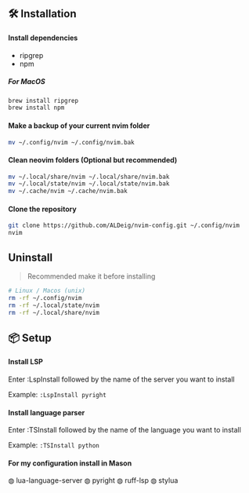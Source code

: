 ## 🛠️ Installation

#### Install dependencies
- ripgrep
- npm
##### For MacOS
```bash
brew install ripgrep
brew install npm
```

#### Make a backup of your current nvim folder
```bash
mv ~/.config/nvim ~/.config/nvim.bak
```

#### Clean neovim folders (Optional but recommended)
```bash
mv ~/.local/share/nvim ~/.local/share/nvim.bak
mv ~/.local/state/nvim ~/.local/state/nvim.bak
mv ~/.cache/nvim ~/.cache/nvim.bak
```

#### Clone the repository
```bash
git clone https://github.com/ALDeig/nvim-config.git ~/.config/nvim
nvim
```

## Uninstall

> Recommended make it before installing

```bash
# Linux / Macos (unix)
rm -rf ~/.config/nvim
rm -rf ~/.local/state/nvim
rm -rf ~/.local/share/nvim
```

## 📦 Setup
#### Install LSP
Enter :LspInstall followed by the name of the server you want to install

Example: `:LspInstall pyright`

#### Install language parser
Enter :TSInstall followed by the name of the language you want to install

Example: `:TSInstall python`

#### For my configuration install in Mason

◍ lua-language-server
◍ pyright
◍ ruff-lsp
◍ stylua


